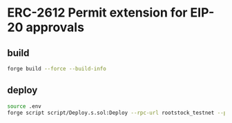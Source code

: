 # ERC-2612 Permit extension for EIP-20 approvals

## build
```bash
forge build --force --build-info
```

## deploy
```bash
source .env
forge script script/Deploy.s.sol:Deploy --rpc-url rootstock_testnet --private-key $PRIVATE_KEY --broadcast --verify --verifier blockscout --verifier-url 'https://rootstock-testnet.blockscout.com/api/' --legacy
```